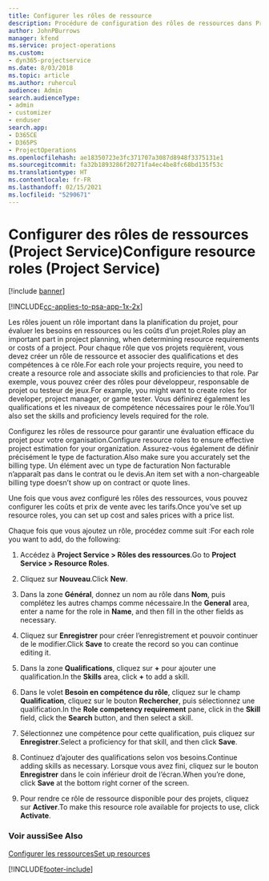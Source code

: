 ```yaml
---
title: Configurer les rôles de ressource
description: Procédure de configuration des rôles de ressources dans Project Service
author: JohnPBurrows
manager: kfend
ms.service: project-operations
ms.custom:
- dyn365-projectservice
ms.date: 8/03/2018
ms.topic: article
ms.author: ruhercul
audience: Admin
search.audienceType:
- admin
- customizer
- enduser
search.app:
- D365CE
- D365PS
- ProjectOperations
ms.openlocfilehash: ae18350723e3fc371707a3087d8948f3375131e1
ms.sourcegitcommit: fa32b1893286f20271fa4ec4be8fc68bd135f53c
ms.translationtype: HT
ms.contentlocale: fr-FR
ms.lasthandoff: 02/15/2021
ms.locfileid: "5290671"
---
```

# <a name="configure-resource-roles-project-service"></a><span data-ttu-id="51c1e-103">Configurer des rôles de ressources (Project Service)</span><span class="sxs-lookup"><span data-stu-id="51c1e-103">Configure resource roles (Project Service)</span></span>

[!include [banner](../includes/psa-now-project-operations.md)]

[!INCLUDE[cc-applies-to-psa-app-1x-2x](../includes/cc-applies-to-psa-app-1x-2x.md)]

<span data-ttu-id="51c1e-104">Les rôles jouent un rôle important dans la planification du projet, pour évaluer les besoins en ressources ou les coûts d’un projet.</span><span class="sxs-lookup"><span data-stu-id="51c1e-104">Roles play an important part in project planning, when determining resource requirements or costs of a project.</span></span> <span data-ttu-id="51c1e-105">Pour chaque rôle que vos projets requièrent, vous devez créer un rôle de ressource et associer des qualifications et des compétences à ce rôle.</span><span class="sxs-lookup"><span data-stu-id="51c1e-105">For each role your projects require, you need to create a resource role and associate skills and proficiencies to that role.</span></span> <span data-ttu-id="51c1e-106">Par exemple, vous pouvez créer des rôles pour développeur, responsable de projet ou testeur de jeux.</span><span class="sxs-lookup"><span data-stu-id="51c1e-106">For example, you might want to create roles for developer, project manager, or game tester.</span></span> <span data-ttu-id="51c1e-107">Vous définirez également les qualifications et les niveaux de compétence nécessaires pour le rôle.</span><span class="sxs-lookup"><span data-stu-id="51c1e-107">You’ll also set the skills and proficiency levels required for the role.</span></span>  
  
 <span data-ttu-id="51c1e-108">Configurez les rôles de ressource pour garantir une évaluation efficace du projet pour votre organisation.</span><span class="sxs-lookup"><span data-stu-id="51c1e-108">Configure resource roles to ensure effective project estimation for your organization.</span></span>  <span data-ttu-id="51c1e-109">Assurez-vous également de définir précisément le type de facturation.</span><span class="sxs-lookup"><span data-stu-id="51c1e-109">Also make sure you accurately set the billing type.</span></span> <span data-ttu-id="51c1e-110">Un élément avec un type de facturation Non facturable n’apparaît pas dans le contrat ou le devis.</span><span class="sxs-lookup"><span data-stu-id="51c1e-110">An item set with a non-chargeable billing type doesn’t show up on contract or quote lines.</span></span>  
  
 <span data-ttu-id="51c1e-111">Une fois que vous avez configuré les rôles des ressources, vous pouvez configurer les coûts et prix de vente avec les tarifs.</span><span class="sxs-lookup"><span data-stu-id="51c1e-111">Once you’ve set up resource roles, you can set up cost and sales prices with a price list.</span></span>  
  
 <span data-ttu-id="51c1e-112">Chaque fois que vous ajoutez un rôle, procédez comme suit :</span><span class="sxs-lookup"><span data-stu-id="51c1e-112">For each role you want to add, do the following:</span></span>  
  
1.  <span data-ttu-id="51c1e-113">Accédez à **Project Service > Rôles des ressources**.</span><span class="sxs-lookup"><span data-stu-id="51c1e-113">Go to **Project Service > Resource Roles**.</span></span>  
  
2.  <span data-ttu-id="51c1e-114">Cliquez sur **Nouveau**.</span><span class="sxs-lookup"><span data-stu-id="51c1e-114">Click **New**.</span></span>  
  
3.  <span data-ttu-id="51c1e-115">Dans la zone **Général**, donnez un nom au rôle dans **Nom**, puis complétez les autres champs comme nécessaire.</span><span class="sxs-lookup"><span data-stu-id="51c1e-115">In the **General** area, enter a name for the role in **Name**, and then fill in the other fields as necessary.</span></span>  
  
4.  <span data-ttu-id="51c1e-116">Cliquez sur **Enregistrer** pour créer l’enregistrement et pouvoir continuer de le modifier.</span><span class="sxs-lookup"><span data-stu-id="51c1e-116">Click **Save** to create the record so you can continue editing it.</span></span>  
  
5.  <span data-ttu-id="51c1e-117">Dans la zone **Qualifications**, cliquez sur **+** pour ajouter une qualification.</span><span class="sxs-lookup"><span data-stu-id="51c1e-117">In the **Skills** area, click **+** to add a skill.</span></span>  
  
6.  <span data-ttu-id="51c1e-118">Dans le volet **Besoin en compétence du rôle**, cliquez sur le champ **Qualification**, cliquez sur le bouton **Rechercher**, puis sélectionnez une qualification.</span><span class="sxs-lookup"><span data-stu-id="51c1e-118">In the **Role competency requirement** pane, click in the **Skill** field, click the **Search** button, and then select a skill.</span></span>  
  
7.  <span data-ttu-id="51c1e-119">Sélectionnez une compétence pour cette qualification, puis cliquez sur **Enregistrer**.</span><span class="sxs-lookup"><span data-stu-id="51c1e-119">Select a proficiency for that skill, and then click **Save**.</span></span>  
  
8.  <span data-ttu-id="51c1e-120">Continuez d’ajouter des qualifications selon vos besoins.</span><span class="sxs-lookup"><span data-stu-id="51c1e-120">Continue adding skills as necessary.</span></span> <span data-ttu-id="51c1e-121">Lorsque vous avez fini, cliquez sur le bouton **Enregistrer** dans le coin inférieur droit de l’écran.</span><span class="sxs-lookup"><span data-stu-id="51c1e-121">When you’re done, click **Save** at the bottom right corner of the screen.</span></span>  
  
9. <span data-ttu-id="51c1e-122">Pour rendre ce rôle de ressource disponible pour des projets, cliquez sur **Activer**.</span><span class="sxs-lookup"><span data-stu-id="51c1e-122">To make this resource role available for projects to use, click **Activate**.</span></span>  
  
### <a name="see-also"></a><span data-ttu-id="51c1e-123">Voir aussi</span><span class="sxs-lookup"><span data-stu-id="51c1e-123">See Also</span></span>  
 [<span data-ttu-id="51c1e-124">Configurer les ressources</span><span class="sxs-lookup"><span data-stu-id="51c1e-124">Set up resources</span></span>](../psa/set-up-resources.md)


[!INCLUDE[footer-include](../includes/footer-banner.md)]